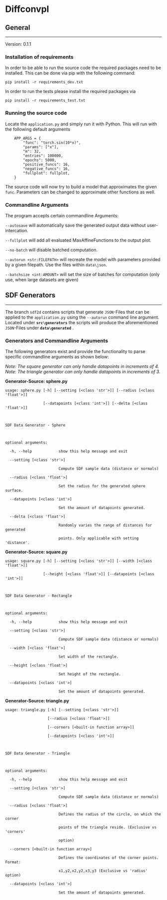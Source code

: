 # Diffconvpl
## General
***

Version: 0.1.1


### Installation of requirements
In order to be able to run the source code the required packages need to be installed.
This can be done via pip with the following command:

`pip install -r requirements_dev.txt`

In order to run the tests please install the required packages via

`pip install -r requirements_test.txt`

### Running the source code

Locate the `application.py` and simply run it with Python. This will run with the following default arguments

        APP_ARGS = {
            "func": "torch.sin(10*x)",
            "params": ["x"],
            "m": 32,
            "entries": 100000,
            "epochs": 5000,
            "positive_funcs": 16,
            "negative_funcs": 16,
            "fullplot": fullplot,
        }


The source code will now try to build a model that approximates the given `func`. Parameters can be changed to approximate other functions as well.

### Commandline Arguments

The program accepts certain commandline Arguments:

`--autosave` will automatically save the generated output data without user-intercation.

`--fullplot` will add all evaluated MaxAffineFunctions to the output plot.

`--no-batch` will disable batched computation.

`--autorun <str:FILEPATH>` will recreate the model with parameters provided by a given filepath. Use the files within `data\json`.

`--batchsize <int:AMOUNT>` will set the size of batches for computation (only use, when large datasets are given)

## SDF Generators
***

The branch `sdf2d` contains scripts that generate `JSON`-Files that can be applied to the `application.py` using the `--autorun` command line argument.
Located under **`src\generators`** the scripts will produce the aforementioned `JSON`-Files under **`data\generated`** .

### Generators and Commandline Arguments

The following generators exist and provide the functionality to parse specific commandline arguments as shown below:

*Note: The square generator can only handle datapoints in increments of 4.*
*Note: The triangle generator can only handle datapoints in increments of 3.*

**Generator-Source: sphere.py**
```
usage: sphere.py [-h] [--setting [<class 'str'>]] [--radius [<class 'float'>]]
                 [--datapoints [<class 'int'>]] [--delta [<class 'float'>]]

SDF Data Generator - Sphere

optional arguments:
  -h, --help            show this help message and exit
  --setting [<class 'str'>]
                        Compute SDF sample data (distance or normals)
  --radius [<class 'float'>]
                        Set the radius for the generated sphere surface.
  --datapoints [<class 'int'>]
                        Set the amount of datapoints generated.
  --delta [<class 'float'>]
                        Randomly varies the range of distances for generated
                        points. Only applicable with setting 'distance'.
```

**Generator-Source: square.py**
```
usage: square.py [-h] [--setting [<class 'str'>]] [--width [<class 'float'>]]
                 [--height [<class 'float'>]] [--datapoints [<class 'int'>]]

SDF Data Generator - Rectangle

optional arguments:
  -h, --help            show this help message and exit
  --setting [<class 'str'>]
                        Compute SDF sample data (distance or normals)
  --width [<class 'float'>]
                        Set width of the rectangle.
  --height [<class 'float'>]
                        Set height of the rectangle.
  --datapoints [<class 'int'>]
                        Set the amount of datapoints generated.
```

**Generator-Source: triangle.py**
```
usage: triangle.py [-h] [--setting [<class 'str'>]]
                   [--radius [<class 'float'>]]
                   [--corners [<built-in function array>]]
                   [--datapoints [<class 'int'>]]

SDF Data Generator - Triangle

optional arguments:
  -h, --help            show this help message and exit
  --setting [<class 'str'>]
                        Compute SDF sample data (distance or normals)
  --radius [<class 'float'>]
                        Defines the radius of the circle, on which the corner
                        points of the triangle reside. (Exclusive vs 'corners'
                        option)
  --corners [<built-in function array>]
                        Defines the coordinates of the corner points. Format:
                        x1,y2,x2,y2,x3,y3 (Exclusive vs 'radius' option)
  --datapoints [<class 'int'>]
                        Set the amount of datapoints generated.
```




